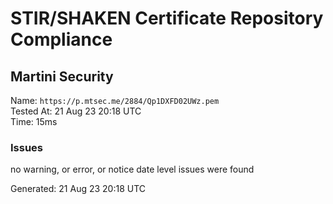 # STIR/SHAKEN Certificate Repository Compliance

## Martini Security

Name: `https://p.mtsec.me/2884/Qp1DXFD02UWz.pem`\
Tested At: 21 Aug 23 20:18 UTC\
Time: 15ms

### Issues

no warning, or error, or notice date level issues were found

Generated: 21 Aug 23 20:18 UTC